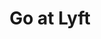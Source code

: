 ---
title: Go at Lyft
event: Seattle Go Programmers Meetup
event-link: https://www.meetup.com/golang/events/234334532/
video: https://www.youtube.com/watch?v=6XQwwrcRQqc
---